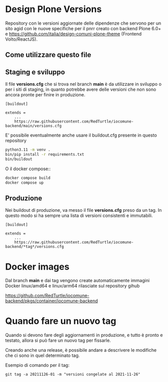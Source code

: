 # Design Plone Versions

Repository con le versioni aggiornate delle dipendenze che servono per un sito agid con le nuove specifiche per il pnrr creato con backend Plone 6.0+ e https://github.com/italia/design-comuni-plone-theme (Frontend Volto/ReactJS).

## Come utilizzare questo file

## Staging e sviluppo

Il file **versions.cfg** che si trova nel branch __main__ è da utilizzare in sviluppo o per i siti di staging, in quanto potrebbe avere delle versioni che non sono ancora pronte per finire in produzione.

```
[buildout]

extends =
    ...
    https://raw.githubusercontent.com/RedTurtle/iocomune-backend/main/versions.cfg
```

E' possibile eventualmente anche usare il buildout.cfg presente in questo repository

```bash
python3.11 -m venv .
bin/pip install -r requirements.txt
bin/buildout
```

O il docker compose::

```bash
docker compose build
docker compose up
```

## Produzione

Nei buildout di produzione, va messo il file **versions.cfg** preso da un tag.
In questo modo si ha sempre una lista di versioni consistenti e immutabili.


```
[buildout]

extends =
    ...
    https://raw.githubusercontent.com/RedTurtle/iocomune-backend/*tag*/versions.cfg
```

# Docker images

Dal branch __main__ e dai tag vengono create automaticamente immagini Docker linux/amd64 e linux/arm64 rilasciate sul repository gihub

https://github.com/RedTurtle/iocomune-backend/pkgs/container/iocomune-backend

# Quando fare un nuovo tag

Quando si devono fare degli aggiornamenti in produzione, e tutto è pronto e testato, allora si può fare un nuovo tag per fissarle.

Creando anche una release, è possibile andare a descrivere le modifiche che ci sono in quel determinato tag.

Esempio di comando per il tag:

```shell
git tag -a 20211126-01 -m "versioni congelate al 2021-11-26"
```
